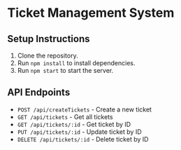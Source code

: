 # Ticket Management System

## Setup Instructions
1. Clone the repository.
2. Run `npm install` to install dependencies.
3. Run `npm start` to start the server.

## API Endpoints
- `POST /api/createTickets` - Create a new ticket
- `GET /api/tickets` - Get all tickets
- `GET /api/tickets/:id` - Get ticket by ID
- `PUT /api/tickets/:id` - Update ticket by ID
- `DELETE /api/tickets/:id` - Delete ticket by ID
